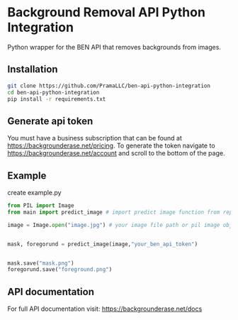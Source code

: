 # Background Removal API Python Integration

Python wrapper for the BEN API that removes backgrounds from images.

## Installation

```bash
git clone https://github.com/PramaLLC/ben-api-python-integration
cd ben-api-python-integration
pip install -r requirements.txt
```

## Generate api token 
You must have a business subscription that can be found at https://backgrounderase.net/pricing. To generate the token navigate to
https://backgrounderase.net/account and scroll to the bottom of the page.

## Example
create example.py
```python
from PIL import Image
from main import predict_image # import predict image function from repo

image = Image.open("image.jpg") # your image file path or pil image object


mask, foregorund = predict_image(image,"your_ben_api_token")


mask.save("mask.png")
foregorund.save("foreground.png")

```


## API documentation
For full API documentation visit: https://backgrounderase.net/docs
